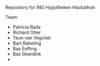 Repository for ING Hypotheken Hackathon

Team:
- Patricia Rada
- Richard Otter
- Teun van Vegchel
- Bart Rabeling
- Bas Eefting
- Bas Geerdink
- 
